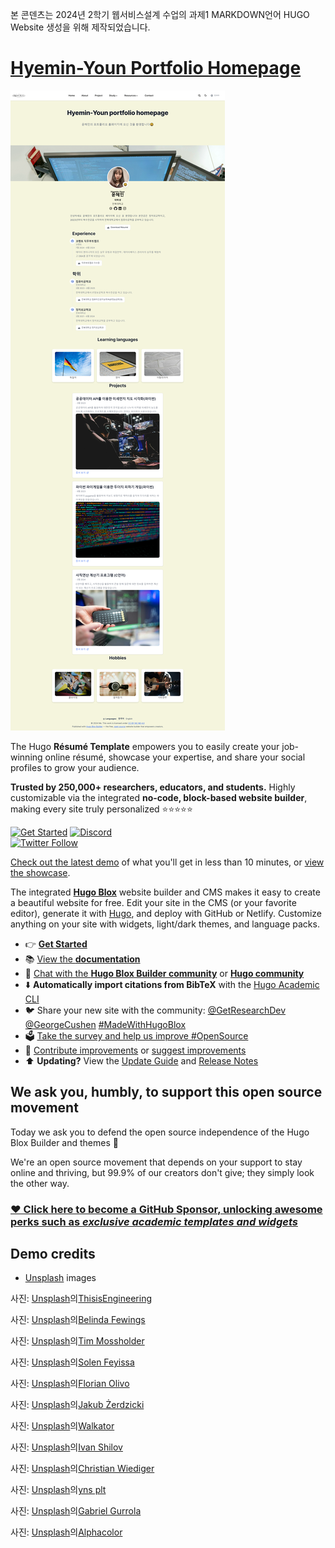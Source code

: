 본 콘덴츠는 2024년 2학기 웹서비스설계 수업의 과제1 MARKDOWN언어 HUGO Website 생성을 위해 제작되었습니다.
# [Hyemin-Youn Portfolio Homepage](https://hyemin-youn.github.io/Hyemin-Youn.github.io/)

[![Screenshot](./.github/preview1.png)](https://hyemin-youn.github.io/Hyemin-Youn.github.io/)

The Hugo **Résumé Template** empowers you to easily create your job-winning online résumé, showcase your expertise, and share your social profiles to grow your audience.

️**Trusted by 250,000+ researchers, educators, and students.** Highly customizable via the integrated **no-code, block-based website builder**, making every site truly personalized ⭐⭐⭐⭐⭐

[![Get Started](https://img.shields.io/badge/-Get%20started-ff4655?style=for-the-badge)](https://hugoblox.com/templates/)
[![Discord](https://img.shields.io/discord/722225264733716590?style=for-the-badge)](https://discord.com/channels/722225264733716590/742892432458252370/742895548159492138)  
[![Twitter Follow](https://img.shields.io/twitter/follow/GetResearchDev?label=Follow%20on%20Twitter)](https://twitter.com/GetResearchDev)

[Check out the latest demo](https://hugo-resume-theme.netlify.app/) of what you'll get in less than 10 minutes, or [view the showcase](https://hugoblox.com/creators/).

The integrated [**Hugo Blox**](https://hugoblox.com) website builder and CMS makes it easy to create a beautiful website for free. Edit your site in the CMS (or your favorite editor), generate it with [Hugo](https://github.com/gohugoio/hugo), and deploy with GitHub or Netlify. Customize anything on your site with widgets, light/dark themes, and language packs.

- 👉 [**Get Started**](https://hugoblox.com/templates/)
- 📚 [View the **documentation**](https://docs.hugoblox.com/)
- 💬 [Chat with the **Hugo Blox Builder community**](https://discord.gg/z8wNYzb) or [**Hugo community**](https://discourse.gohugo.io)
- ⬇️ **Automatically import citations from BibTeX** with the [Hugo Academic CLI](https://github.com/GetRD/academic-file-converter)
- 🐦 Share your new site with the community: [@GetResearchDev](https://twitter.com/GetResearchDev) [@GeorgeCushen](https://twitter.com/GeorgeCushen) [#MadeWithHugoBlox](https://twitter.com/search?q=%23MadeWithHugoBlox&src=typed_query)
- 🗳 [Take the survey and help us improve #OpenSource](https://forms.gle/NioD9VhUg7PNmdCAA)
- 🚀 [Contribute improvements](https://github.com/HugoBlox/hugo-blox-builder/blob/main/CONTRIBUTING.md) or [suggest improvements](https://github.com/HugoBlox/hugo-blox-builder/issues)
- ⬆️ **Updating?** View the [Update Guide](https://docs.hugoblox.com/) and [Release Notes](https://github.com/HugoBlox/hugo-blox-builder/releases)

## We ask you, humbly, to support this open source movement

Today we ask you to defend the open source independence of the Hugo Blox Builder and themes 🐧

We're an open source movement that depends on your support to stay online and thriving, but 99.9% of our creators don't give; they simply look the other way.

### [❤️ Click here to become a GitHub Sponsor, unlocking awesome perks such as _exclusive academic templates and widgets_](https://github.com/sponsors/gcushen)


## Demo credits

- [Unsplash](https://unsplash.com/) images

사진: <a href="https://unsplash.com/ko/%EC%82%AC%EC%A7%84/%ED%99%94%EC%9D%B4%ED%8A%B8-%ED%85%8C%EC%9D%B4%EB%B8%94%EC%97%90%EC%84%9C-%EB%A7%A5%EB%B6%81-%ED%94%84%EB%A1%9C%EB%A5%BC-%EC%82%AC%EC%9A%A9%ED%95%98%EB%8A%94-%EC%82%AC%EB%9E%8C-uyfohHiTxho?utm_content=creditCopyText&utm_medium=referral&utm_source=unsplash">Unsplash</a>의<a href="https://unsplash.com/ko/@thisisengineering?utm_content=creditCopyText&utm_medium=referral&utm_source=unsplash">ThisisEngineering</a>
  
사진: <a href="https://unsplash.com/ko/%EC%82%AC%EC%A7%84/%EC%9B%B0%EC%BB%B4%EC%9D%98-3d-%ED%8E%98%EC%9D%B8%ED%8C%85-6wAGwpsXHE0?utm_content=creditCopyText&utm_medium=referral&utm_source=unsplash">Unsplash</a>의<a href="https://unsplash.com/ko/@bel2000a?utm_content=creditCopyText&utm_medium=referral&utm_source=unsplash">Belinda Fewings</a>
  
사진: <a href="https://unsplash.com/ko/%EC%82%AC%EC%A7%84/%ED%99%94%EC%9D%B4%ED%8A%B8%EC%99%80-%EB%B8%94%EB%9E%99-%EC%B2%B4%ED%81%AC-%EB%AC%B4%EB%8A%AC-z8y36JocqkU?utm_content=creditCopyText&utm_medium=referral&utm_source=unsplash">Unsplash</a>의<a href="https://unsplash.com/ko/@timmossholder?utm_content=creditCopyText&utm_medium=referral&utm_source=unsplash">Tim Mossholder</a>

사진: <a href="https://unsplash.com/ko/%EC%82%AC%EC%A7%84/%EA%B2%80%EC%9D%80-%EC%95%84%EC%9D%B4%ED%8F%B0-5%EB%A5%BC-%EB%93%A4%EA%B3%A0-%EC%9E%88%EB%8A%94-%EC%82%AC%EB%9E%8C-HQSEvyN56K0?utm_content=creditCopyText&utm_medium=referral&utm_source=unsplash">Unsplash</a>의<a href="https://unsplash.com/ko/@solenfeyissa?utm_content=creditCopyText&utm_medium=referral&utm_source=unsplash">Solen Feyissa</a>
  
사진: <a href="https://unsplash.com/ko/%EC%82%AC%EC%A7%84/%EB%B9%84%EB%94%94%EC%98%A4-%EA%B2%8C%EC%9E%84%EC%9D%84-%ED%95%98%EB%8A%94-%EB%8F%99%EC%95%88-%EA%B2%8C%EC%9E%84%EC%9A%A9-%EC%9D%98%EC%9E%90%EC%97%90-%EC%95%89%EC%95%84-%EC%9E%88%EB%8A%94-%EC%82%AC%EB%9E%8C-Mf23RF8xArY?utm_content=creditCopyText&utm_medium=referral&utm_source=unsplash">Unsplash</a>의<a href="https://unsplash.com/ko/@florianolv?utm_content=creditCopyText&utm_medium=referral&utm_source=unsplash">Florian Olivo</a>
  
사진: <a href="https://unsplash.com/ko/%EC%82%AC%EC%A7%84/%EB%A6%AC%EB%AA%A8%EC%BB%A8%EC%9D%84-%EC%86%90%EC%97%90-%EB%93%A4%EA%B3%A0-%EC%9E%88%EB%8A%94-%EC%82%AC%EB%9E%8C-5MlrBP55wIc?utm_content=creditCopyText&utm_medium=referral&utm_source=unsplash">Unsplash</a>의<a href="https://unsplash.com/ko/@jakubzerdzicki?utm_content=creditCopyText&utm_medium=referral&utm_source=unsplash">Jakub Żerdzicki</a>
  
사진: <a href="https://unsplash.com/ko/%EC%82%AC%EC%A7%84/%EB%A7%8E%EC%9D%80-%ED%85%8D%EC%8A%A4%ED%8A%B8%EA%B0%80-%EC%9E%88%EB%8A%94-%EC%BB%B4%ED%93%A8%ED%84%B0-%ED%99%94%EB%A9%B4%EC%9D%98-%ED%81%B4%EB%A1%9C%EC%A6%88%EC%97%85-dwigDz0t6TY?utm_content=creditCopyText&utm_medium=referral&utm_source=unsplash">Unsplash</a>의<a href="https://unsplash.com/ko/@walkator?utm_content=creditCopyText&utm_medium=referral&utm_source=unsplash">Walkator</a>
  
사진: <a href="https://unsplash.com/ko/%EC%82%AC%EC%A7%84/%EC%9D%BC%EC%83%81-%EC%98%81%EC%96%B4-%EC%B1%85-ucUB9wxkPgY?utm_content=creditCopyText&utm_medium=referral&utm_source=unsplash">Unsplash</a>의<a href="https://unsplash.com/ko/@mycreate?utm_content=creditCopyText&utm_medium=referral&utm_source=unsplash">Ivan Shilov</a>
  
사진: <a href="https://unsplash.com/ko/%EC%82%AC%EC%A7%84/%ED%8C%8C%EB%9E%80%EC%83%89-%EB%B9%A8%EA%B0%84%EC%83%89-%EB%85%B8%EB%9E%80%EC%83%89-%EA%B9%83%EB%B0%9C-cUF4SSxY_KA?utm_content=creditCopyText&utm_medium=referral&utm_source=unsplash">Unsplash</a>의<a href="https://unsplash.com/ko/@christianw?utm_content=creditCopyText&utm_medium=referral&utm_source=unsplash">Christian Wiediger</a>
  
사진: <a href="https://unsplash.com/ko/%EC%82%AC%EC%A7%84/%EA%B1%B4%EB%AC%BC-%EC%95%88%EC%AA%BD%EC%97%90-%EC%95%94%EB%B2%BD-%EB%93%B1%EB%B0%98%EC%9D%84-%ED%95%98%EB%8A%94-%EC%97%AC%EC%9E%90-NY1D4Zni7fc?utm_content=creditCopyText&utm_medium=referral&utm_source=unsplash">Unsplash</a>의<a href="https://unsplash.com/ko/@ynsplt?utm_content=creditCopyText&utm_medium=referral&utm_source=unsplash">yns plt</a>
  
사진: <a href="https://unsplash.com/ko/%EC%82%AC%EC%A7%84/%EA%B8%B0%ED%83%80-%EC%97%B0%EC%A3%BC-%ED%95%98%EB%8A%94-%EC%82%AC%EB%9E%8C-2UuhMZEChdc?utm_content=creditCopyText&utm_medium=referral&utm_source=unsplash">Unsplash</a>의<a href="https://unsplash.com/ko/@gabrielgurrola?utm_content=creditCopyText&utm_medium=referral&utm_source=unsplash">Gabriel Gurrola</a>
  
사진: <a href="https://unsplash.com/ko/%EC%82%AC%EC%A7%84/%EA%B2%80%EC%9D%80%EC%83%89-%ED%97%A4%EB%93%9C%EC%85%8B%EC%9D%98-%EC%84%A0%ED%83%9D%EC%A0%81-%EC%B4%88%EC%A0%90-%EC%82%AC%EC%A7%84-66JMudIjDTw?utm_content=creditCopyText&utm_medium=referral&utm_source=unsplash">Unsplash</a>의<a href="https://unsplash.com/ko/@duck58cth?utm_content=creditCopyText&utm_medium=referral&utm_source=unsplash">Alphacolor</a>
  